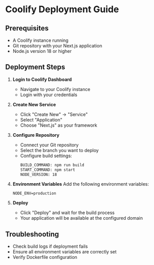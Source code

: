 # Coolify Deployment Guide

## Prerequisites
- A Coolify instance running
- Git repository with your Next.js application
- Node.js version 18 or higher

## Deployment Steps

1. **Login to Coolify Dashboard**
   - Navigate to your Coolify instance
   - Login with your credentials

2. **Create New Service**
   - Click "Create New" → "Service"
   - Select "Application"
   - Choose "Next.js" as your framework

3. **Configure Repository**
   - Connect your Git repository
   - Select the branch you want to deploy
   - Configure build settings:
     ```bash
     BUILD_COMMAND: npm run build
     START_COMMAND: npm start
     NODE_VERSION: 18
     ```

4. **Environment Variables**
   Add the following environment variables:
   ```
   NODE_ENV=production
   ```

5. **Deploy**
   - Click "Deploy" and wait for the build process
   - Your application will be available at the configured domain

## Troubleshooting
- Check build logs if deployment fails
- Ensure all environment variables are correctly set
- Verify Dockerfile configuration
